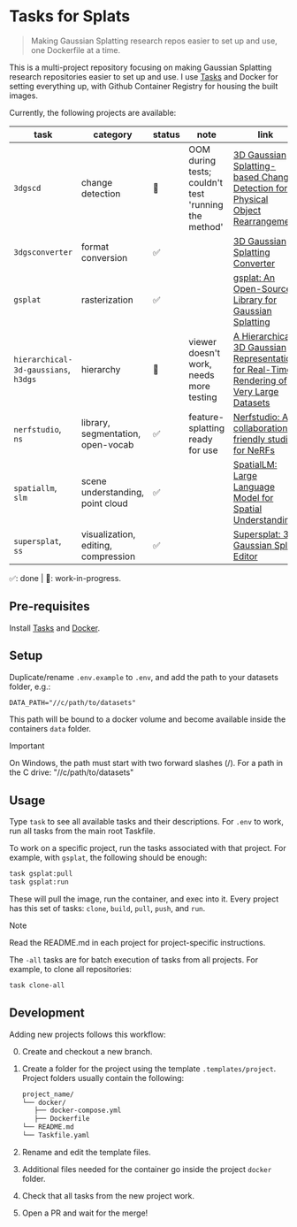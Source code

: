 # Tasks for Splats

> Making Gaussian Splatting research repos easier to set up and use, one Dockerfile at a time.

This is a multi-project repository focusing on making Gaussian Splatting research repositories easier to set up and use. I use [Tasks](https://taskfile.dev/) and Docker for setting everything up, with Github Container Registry for housing the built images.

Currently, the following projects are available:

| **task**                             | **category**                        | **status** | **note**                                             | **link**                                                                                                                                                  |
| ------------------------------------ | ----------------------------------- | ---------- | ---------------------------------------------------- | --------------------------------------------------------------------------------------------------------------------------------------------------------- |
| `3dgscd`                             | change detection                    | 🚧         | OOM during tests; couldn't test 'running the method' | [3D Gaussian Splatting-based Change Detection for Physical Object Rearrangement](https://github.com/520xyxyzq/3DGS-CD/tree/main)                          |
| `3dgsconverter`                      | format conversion                   | ✅         |                                                      | [3D Gaussian Splatting Converter](https://github.com/francescofugazzi/3dgsconverter)                                                                      |
| `gsplat`                             | rasterization                       | ✅         |                                                      | [gsplat: An Open-Source Library for Gaussian Splatting](https://github.com/nerfstudio-project/gsplat)                                                     |
| `hierarchical-3d-gaussians`, `h3dgs` | hierarchy                           | 🚧         | viewer doesn't work, needs more testing              | [A Hierarchical 3D Gaussian Representation for Real-Time Rendering of Very Large Datasets](https://repo-sam.inria.fr/fungraph/hierarchical-3d-gaussians/) |
| `nerfstudio`, `ns`                   | library, segmentation, open-vocab   | ✅         | feature-splatting ready for use                      | [Nerfstudio: A collaboration friendly studio for NeRFs](https://docs.nerf.studio/index.html)                                                              |
| `spatiallm`, `slm`                   | scene understanding, point cloud    | ✅         |                                                      | [SpatialLM: Large Language Model for Spatial Understanding](https://manycore-research.github.io/SpatialLM/)                                               |
| `supersplat`, `ss`                   | visualization, editing, compression | ✅         |                                                      | [Supersplat: 3D Gaussian Splat Editor](https://github.com/playcanvas/supersplat)                                                                          |

✅: done | 🚧: work-in-progress.

## Pre-requisites

Install [Tasks](https://taskfile.dev/installation/) and [Docker](https://docs.docker.com/engine/install/).

## Setup

Duplicate/rename `.env.example` to `.env`, and add the path to your datasets folder, e.g.:

```txt
DATA_PATH="//c/path/to/datasets"
```

This path will be bound to a docker volume and become available inside the containers `data` folder.

> [!IMPORTANT]
> On Windows, the path must start with two forward slashes (/). For a path in the C drive: "//c/path/to/datasets"

## Usage

Type `task` to see all available tasks and their descriptions. For `.env` to work, run all tasks from the main root Taskfile.

To work on a specific project, run the tasks associated with that project. For example, with `gsplat`, the following should be enough:

```bash
task gsplat:pull
task gsplat:run
```

These will pull the image, run the container, and exec into it. Every project has this set of tasks: `clone`, `build`, `pull`, `push`, and `run`.

> [!NOTE]
> Read the README.md in each project for project-specific instructions.

The `-all` tasks are for batch execution of tasks from all projects. For example, to clone all repositories:

```bash
task clone-all
```

## Development

Adding new projects follows this workflow:

0. Create and checkout a new branch.
1. Create a folder for the project using the template `.templates/project`. Project folders usually contain the following:

   ```txt
   project_name/
   └── docker/
      ├── docker-compose.yml
      ├── Dockerfile
   └── README.md
   └── Taskfile.yaml
   ```

2. Rename and edit the template files.
3. Additional files needed for the container go inside the project `docker` folder.
4. Check that all tasks from the new project work.
5. Open a PR and wait for the merge!
